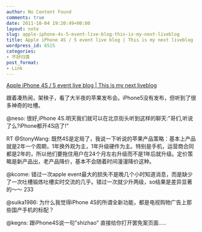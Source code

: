 ```yaml
---
author: No Content Found
comments: true
date: 2011-10-04 19:20:49+00:00
layout: note
slug: apple-iphone-4s-5-event-live-blog-this-is-my-next-liveblog
title: Apple iPhone 4S / 5 event live blog | This is my next liveblog
wordpress_id: 6515
categories:
- 不好归类
post_format:
- Link
---
```


[Apple iPhone 4S / 5 event live blog | This is my next liveblog](http://live.thisismynext.com/Event/Apple_iPhone_5_event_live_blog)

跟着凑热闹，架秧子，看了大半夜的苹果发布会。iPhone5没有发布，但听到了很多神奇的吐槽。





@neso: 很好,iPhone 4S.明天我们就可以在北京街头听到这样的聊天:"哥们,听说了么?iPhone都开4S店了!"





RT @StonyWang: 既然4S是定局了，我说一下听说的苹果产品策略：基本上产品就是2年一个周期，1年换外观为主，1年升级硬件为主。特别是手机，运营商合同都是2年的，所以他们要拖住用户在24个月左右升级而不是1年后就升级。定价策略是新产品出，老产品降价，基本不会随着时间漫漫降价这种。





@kcome: 错过一次apple event最大的损失不是晚几个小时知道消息，而是缺少了一次吐槽锻炼吐槽实时交流的几乎。错过一次就少升两级，so结果是差异显著的～～ 233





@suika1986: 为什么我觉得iPhone 4S的所谓全新功能，都是电视购物广告上那些国产手机的标配？





@kegns: 跟iPhone4S说一句"shizhao" 直接给你打开罢免案页面…..
